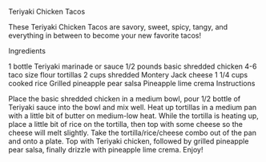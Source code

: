 Teriyaki Chicken Tacos

These Teriyaki Chicken Tacos are savory, sweet, spicy, tangy, and everything in between to become your new favorite tacos!

Ingredients

1 bottle Teriyaki marinade or sauce
1/2 pounds basic shredded chicken
4-6 taco size flour tortillas
2 cups shredded Montery Jack cheese
1 1/4 cups cooked rice
Grilled pineapple pear salsa
Pineapple lime crema
Instructions

Place the basic shredded chicken in a medium bowl, pour 1/2 bottle of Teriyaki sauce into the bowl and mix well.
Heat up tortillas in a medium pan with a little bit of butter on medium-low heat. While the tortilla is heating up, place a little bit of rice on the tortilla, then top with some cheese so the cheese will melt slightly.
Take the tortilla/rice/cheese combo out of the pan and onto a plate.
Top with Teriyaki chicken, followed by grilled pineapple pear salsa, finally drizzle with pineapple lime crema.
Enjoy!
